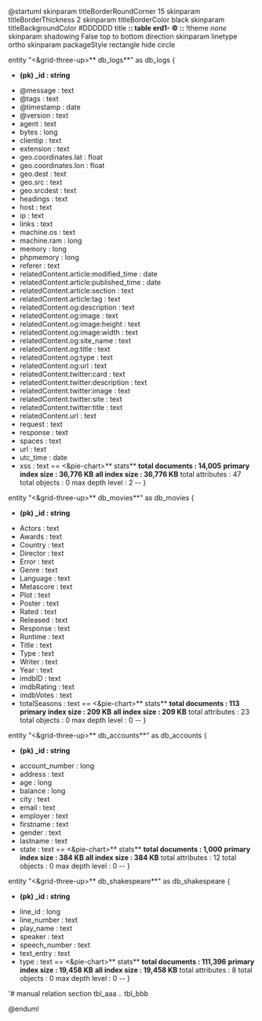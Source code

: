 
@startuml
skinparam titleBorderRoundCorner 15
skinparam titleBorderThickness 2
skinparam titleBorderColor black
skinparam titleBackgroundColor #DDDDDD
title **:: table erd1- © ::**
!theme _none_
skinparam shadowing False
top to bottom direction
skinparam linetype ortho
skinparam packageStyle rectangle
hide circle



entity "<&grid-three-up>** db_logs**" as db_logs { 
  + **(pk) _id : string**
  - @message : text
  - @tags : text
  - @timestamp : date
  - @version : text
  - agent : text
  - bytes : long
  - clientip : text
  - extension : text
  - geo.coordinates.lat : float
  - geo.coordinates.lon : float
  - geo.dest : text
  - geo.src : text
  - geo.srcdest : text
  - headings : text
  - host : text
  - ip : text
  - links : text
  - machine.os : text
  - machine.ram : long
  - memory : long
  - phpmemory : long
  - referer : text
  - relatedContent.article:modified_time : date
  - relatedContent.article:published_time : date
  - relatedContent.article:section : text
  - relatedContent.article:tag : text
  - relatedContent.og:description : text
  - relatedContent.og:image : text
  - relatedContent.og:image:height : text
  - relatedContent.og:image:width : text
  - relatedContent.og:site_name : text
  - relatedContent.og:title : text
  - relatedContent.og:type : text
  - relatedContent.og:url : text
  - relatedContent.twitter:card : text
  - relatedContent.twitter:description : text
  - relatedContent.twitter:image : text
  - relatedContent.twitter:site : text
  - relatedContent.twitter:title : text
  - relatedContent.url : text
  - request : text
  - response : text
  - spaces : text
  - url : text
  - utc_time : date
  - xss : text
  ==
  <&pie-chart>** stats**
      **total documents     : 14,005**
      **primary index size  : 36,776 KB**
      **all index size      : 36,776 KB**
      total attributes      : 47
      total objects         : 0
      max depth level       : 2
  --
}


entity "<&grid-three-up>** db_movies**" as db_movies { 
  + **(pk) _id : string**
  - Actors : text
  - Awards : text
  - Country : text
  - Director : text
  - Error : text
  - Genre : text
  - Language : text
  - Metascore : text
  - Plot : text
  - Poster : text
  - Rated : text
  - Released : text
  - Response : text
  - Runtime : text
  - Title : text
  - Type : text
  - Writer : text
  - Year : text
  - imdbID : text
  - imdbRating : text
  - imdbVotes : text
  - totalSeasons : text
  ==
  <&pie-chart>** stats**
      **total documents     : 113**
      **primary index size  : 209 KB**
      **all index size      : 209 KB**
      total attributes      : 23
      total objects         : 0
      max depth level       : 0
  --
}


entity "<&grid-three-up>** db_accounts**" as db_accounts { 
  + **(pk) _id : string**
  - account_number : long
  - address : text
  - age : long
  - balance : long
  - city : text
  - email : text
  - employer : text
  - firstname : text
  - gender : text
  - lastname : text
  - state : text
  ==
  <&pie-chart>** stats**
      **total documents     : 1,000**
      **primary index size  : 384 KB**
      **all index size      : 384 KB**
      total attributes      : 12
      total objects         : 0
      max depth level       : 0
  --
}


entity "<&grid-three-up>** db_shakespeare**" as db_shakespeare { 
  + **(pk) _id : string**
  - line_id : long
  - line_number : text
  - play_name : text
  - speaker : text
  - speech_number : text
  - text_entry : text
  - type : text
  ==
  <&pie-chart>** stats**
      **total documents     : 111,396**
      **primary index size  : 19,458 KB**
      **all index size      : 19,458 KB**
      total attributes      : 8
      total objects         : 0
      max depth level       : 0
  --
}


'# manual relation section 
tbl_aaa .. tbl_bbb

@enduml